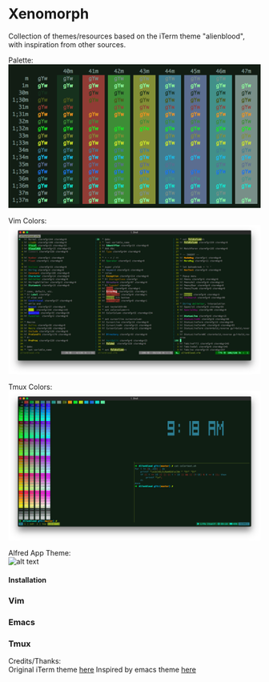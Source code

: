 # Xenomorph
Collection of themes/resources based on the iTerm theme "alienblood", with inspiration from other sources.

Palette:  
![alt text](https://github.com/thetomcraig/Alienblood/blob/master/screenshots/alien_blood.png "Palette")  

Vim Colors:  
![alt text](https://github.com/thetomcraig/Alienblood/blob/master/screenshots/vim_colors.png "Vim")  

Tmux Colors:  
![alt text](https://github.com/thetomcraig/Alienblood/blob/master/screenshots/tmux.png "Xenomorph")  

Alfred App Theme:  
![alt text](https://github.com/thetomcraig/Xenomorph/blob/master/Xenomorph.alfredappearance "Xenomorph")  

#### Installation
### Vim
### Emacs
### Tmux



Credits/Thanks:  
Original iTerm theme [here](https://github.com/mbadolato/iTerm2-Color-Schemes#alienblood)
Inspired by emacs theme [here](https://github.com/jstaursky/weyland-yutani-theme)
